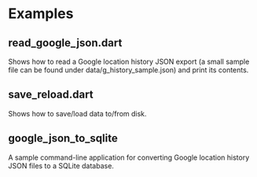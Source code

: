 # Examples

## read_google_json.dart
Shows how to read a Google location history JSON export (a small sample file
can be found under data/g_history_sample.json) and print its contents.

## save_reload.dart
Shows how to save/load data to/from disk.

## google_json_to_sqlite
A sample command-line application for converting Google location history JSON
files to a SQLite database.

